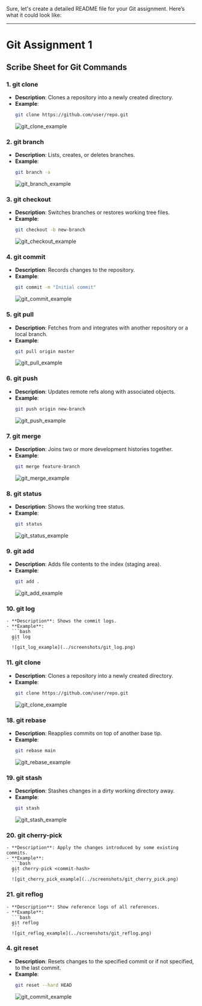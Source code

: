 Sure, let's create a detailed README file for your Git assignment. Here’s what it could look like:

---

# Git Assignment 1

## Scribe Sheet for Git Commands

### 1. **git clone**
   - **Description**: Clones a repository into a newly created directory.
   - **Example**:
     ```bash
     git clone https://github.com/user/repo.git
     ```
     ![git_clone_example](../screenshots/git_clone.png)

### 2. **git branch**
   - **Description**: Lists, creates, or deletes branches.
   - **Example**:
     ```bash
     git branch -a
     ```
     ![git_branch_example](../screenshots/git_branch.png)

### 3. **git checkout**
   - **Description**: Switches branches or restores working tree files.
   - **Example**:
     ```bash
     git checkout -b new-branch
     ```
     ![git_checkout_example](../screenshots/git_checkout.png)

### 4. **git commit**
   - **Description**: Records changes to the repository.
   - **Example**:
     ```bash
     git commit -m "Initial commit"
     ```
     ![git_commit_example](../screenshots/git_commit.png)

### 5. **git pull**
   - **Description**: Fetches from and integrates with another repository or a local branch.
   - **Example**:
     ```bash
     git pull origin master
     ```
     ![git_pull_example](../screenshots/git_pull.png)

### 6. **git push**
   - **Description**: Updates remote refs along with associated objects.
   - **Example**:
     ```bash
     git push origin new-branch
     ```
     ![git_push_example](../screenshots/git_push.png)

### 7. **git merge**
   - **Description**: Joins two or more development histories together.
   - **Example**:
     ```bash
     git merge feature-branch
     ```
     ![git_merge_example](../screenshots/git_merge.png)

### 8. **git status**
   - **Description**: Shows the working tree status.
   - **Example**:
     ```bash
     git status
     ```
     ![git_status_example](../screenshots/git_status.png)

### 9. **git add**
   - **Description**: Adds file contents to the index (staging area).
   - **Example**:
     ```bash
     git add .
     ```
     ![git_add_example](../screenshots/git_add.png)

### 10. **git log**
    - **Description**: Shows the commit logs.
    - **Example**:
      ```bash
      git log
      ```
      ![git_log_example](../screenshots/git_log.png)

### 11. **git clone**
   - **Description**: Clones a repository into a newly created directory.
   - **Example**:
     ```bash
     git clone https://github.com/user/repo.git
     ```
     ![git_clone_example](../screenshots/git_clone.png)

### 18. **git rebase**
   - **Description**: Reapplies commits on top of another base tip.
   - **Example**:
     ```bash
     git rebase main
     ```
     ![git_rebase_example](../screenshots/git_rebase.png)

### 19. **git stash**
   - **Description**: Stashes changes in a dirty working directory away.
   - **Example**:
     ```bash
     git stash
     ```
     ![git_stash_example](../screenshots/git_stash.png)

### 20. **git cherry-pick**
    - **Description**: Apply the changes introduced by some existing commits.
    - **Example**:
      ```bash
      git cherry-pick <commit-hash>
      ```
      ![git_cherry_pick_example](../screenshots/git_cherry_pick.png)

### 21. **git reflog**
    - **Description**: Show reference logs of all references.
    - **Example**:
      ```bash
      git reflog
      ```
      ![git_reflog_example](../screenshots/git_reflog.png)


### 4. **git reset**
   - **Description**: Resets changes to the specified commit or if not specified, to the last commit.
   - **Example**:
     ```bash
     git reset --hard HEAD 
     ```
     ![git_commit_example](../screenshots/git_commit.png)

